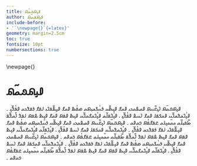 ```yaml
---
title: 𐴀𐴞𐴕𐴐𐴝𐴦𐴕
author: 𐴀𐴞𐴕𐴐𐴝𐴦𐴕
include-before:
- '`\newpage{}`{=latex}'
geometry: margin=2.5cm
toc: true
fontsize: 10pt
numbersections: true
---
```


\newpage{}

# 𐴀𐴞𐴕𐴐𐴝𐴦𐴕

𐴀𐴞𐴕𐴐𐴝𐴦𐴕 𐴁𐴠𐴒𐴧𐴟𐴕 𐴀𐴝𐴎𐴝𐴊𐴢 𐴀𐴝𐴌 𐴀𐴠𐴑𐴧𐴟 𐴉𐴟𐴥𐴖𐴝𐴙𐴕𐴝 𐴇𐴡𐴥𐴑 𐴀𐴝𐴌 𐴀𐴞𐴎𐴧𐴡𐴃𐴢 𐴓𐴡𐴌 𐴉𐴡𐴘𐴊𐴝 𐴀𐴡𐴥𐴘𐴧𐴠 ۔ 𐴀𐴞𐴥𐴃𐴝𐴘𐴝𐴃𐴧𐴟 𐴀𐴝𐴈𐴡𐴓 𐴀𐴝𐴌 𐴁𐴟𐴎 𐴀𐴡𐴥𐴘𐴧𐴠 ، 𐴀𐴠𐴥𐴃𐴡𐴓𐴧𐴝 𐴀𐴞𐴥𐴃𐴝𐴌𐴝𐴃𐴧𐴟 𐴀𐴠𐴑 𐴀𐴡𐴕 𐴀𐴝𐴌 𐴀𐴠𐴑 𐴎𐴡𐴕 𐴓𐴡𐴘 𐴁𐴤𐴝𐴘𐴧𐴡 𐴋𐴧𐴡𐴙𐴓𐴧𐴝 𐴔𐴝𐴦𐴔𐴠𐴓𐴝 𐴒𐴡𐴌𐴡𐴥𐴕 𐴏𐴝𐴀𐴝 ۔ 𐴀𐴞𐴕𐴐𐴝𐴦𐴕 𐴁𐴠𐴒𐴧𐴟𐴕 𐴀𐴝𐴎𐴝𐴊𐴢 𐴀𐴝𐴌 𐴀𐴠𐴑𐴧𐴟 𐴉𐴟𐴥𐴖𐴝𐴙𐴕𐴝 𐴇𐴡𐴥𐴑 𐴀𐴝𐴌 𐴀𐴞𐴎𐴧𐴡𐴃𐴢 𐴓𐴡𐴌 𐴉𐴡𐴘𐴊𐴝 𐴀𐴡𐴥𐴘𐴧𐴠 ۔ 𐴀𐴞𐴥𐴃𐴝𐴘𐴝𐴃𐴧𐴟 𐴀𐴝𐴈𐴡𐴓 𐴀𐴝𐴌 𐴁𐴟𐴎 𐴀𐴡𐴥𐴘𐴧𐴠 ، 𐴀𐴠𐴥𐴃𐴡𐴓𐴧𐴝 𐴀𐴞𐴥𐴃𐴝𐴌𐴝𐴃𐴧𐴟 𐴀𐴠𐴑 𐴀𐴡𐴕 𐴀𐴝𐴌 𐴀𐴠𐴑 𐴎𐴡𐴕 𐴓𐴡𐴘 𐴁𐴤𐴝𐴘𐴧𐴡 𐴋𐴧𐴡𐴙𐴓𐴧𐴝 𐴔𐴝𐴦𐴔𐴠𐴓𐴝 𐴒𐴡𐴌𐴡𐴥𐴕 𐴏𐴝𐴀𐴝 ۔ 𐴀𐴞𐴕𐴐𐴝𐴦𐴕 𐴁𐴠𐴒𐴧𐴟𐴕 𐴀𐴝𐴎𐴝𐴊𐴢 𐴀𐴝𐴌 𐴀𐴠𐴑𐴧𐴟 𐴉𐴟𐴥𐴖𐴝𐴙𐴕𐴝 𐴇𐴡𐴥𐴑 𐴀𐴝𐴌 𐴀𐴞𐴎𐴧𐴡𐴃𐴢 𐴓𐴡𐴌 𐴉𐴡𐴘𐴊𐴝 𐴀𐴡𐴥𐴘𐴧𐴠 ۔ 𐴀𐴞𐴥𐴃𐴝𐴘𐴝𐴃𐴧𐴟 𐴀𐴝𐴈𐴡𐴓 𐴀𐴝𐴌 𐴁𐴟𐴎 𐴀𐴡𐴥𐴘𐴧𐴠 ، 𐴀𐴠𐴥𐴃𐴡𐴓𐴧𐴝 𐴀𐴞𐴥𐴃𐴝𐴌𐴝𐴃𐴧𐴟 𐴀𐴠𐴑 𐴀𐴡𐴕 𐴀𐴝𐴌 𐴀𐴠𐴑 𐴎𐴡𐴕 𐴓𐴡𐴘 𐴁𐴤𐴝𐴘𐴧𐴡 𐴋𐴧𐴡𐴙𐴓𐴧𐴝 𐴔𐴝𐴦𐴔𐴠𐴓𐴝 𐴒𐴡𐴌𐴡𐴥𐴕 𐴏𐴝𐴀𐴝 ۔ 